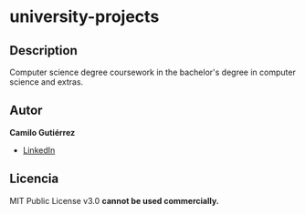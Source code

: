 # university-projects

## Description

Computer science degree coursework in the bachelor's degree in computer science and extras.

## Autor

**Camilo Gutiérrez**
* [LinkedIn](https://www.linkedin.com/in/camilogutierrez6/)

## Licencia

MIT Public License v3.0
**cannot be used commercially.**
